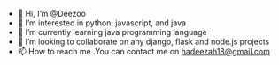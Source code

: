 - 👋 Hi, I’m @Deezoo
- 👀 I’m interested in python, javascript, and java  
- 🌱 I’m currently learning java programming language
- 💞️ I’m looking to collaborate on any django, flask and node.js projects
- 📫 How to reach me .You can contact me on hadeezah18@gmail.com

<!---
Deezoo/Deezoo is a ✨ special ✨ repository because its `README.md` (this file) appears on your GitHub profile.
You can click the Preview link to take a look at your changes.
--->
